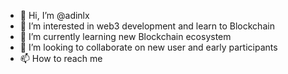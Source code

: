 - 👋 Hi, I’m @adinlx
- 👀 I’m interested in web3 development and learn to Blockchain 
- 🌱 I’m currently learning new Blockchain ecosystem 
- 💞️ I’m looking to collaborate on new user and early participants 
- 📫 How to reach me 

<!---
adinlx/adinlx is a ✨ special ✨ repository because its `README.md` (this file) appears on your GitHub profile.
You can click the Preview link to take a look at your changes.
--->
